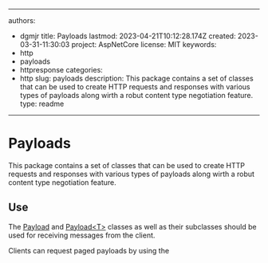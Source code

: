 ---

authors:
- dgmjr
title: Payloads
lastmod: 2023-04-21T10:12:28.174Z
created: 2023-03-31-11:30:03
project: AspNetCore
license: MIT
keywords:
- http
- payloads
- httpresponse
categories:
- http
slug: payloads
description: This package contains a set of classes that can be used to create HTTP requests and responses with various types of payloads along wirth a robut content type negotiation feature.
type: readme
------------

# Payloads

This package contains a set of classes that can be used to create HTTP requests and responses with various types of payloads along wirth a robut content type negotiation feature.

## Use

The [Payload](https://github.com/dgmjr-io/Dgmjr.AspNetCore/blob/main/src/Payloads/Payload.cs) and [Payload&lt;T&gt;](https://github.com/dgmjr-io/Dgmjr.AspNetCore/blob/main/src/Payloads/Payload%7BT%7D.cs) classes as well as their subclasses should be used for receiving messages from the client.

Clients can request paged payloads by using the
